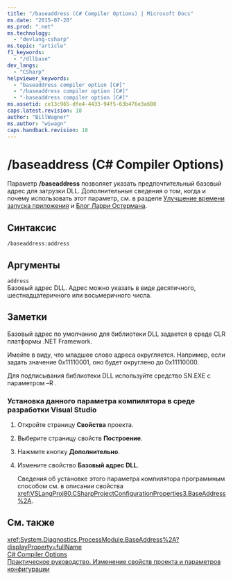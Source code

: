 ```yaml
---
title: "/baseaddress (C# Compiler Options) | Microsoft Docs"
ms.date: "2015-07-20"
ms.prod: ".net"
ms.technology: 
  - "devlang-csharp"
ms.topic: "article"
f1_keywords: 
  - "/dllbase"
dev_langs: 
  - "CSharp"
helpviewer_keywords: 
  - "baseaddress compiler option [C#]"
  - "/baseaddress compiler option [C#]"
  - "-baseaddress compiler option [C#]"
ms.assetid: ce13c965-dfe4-4433-94f5-63b476e3a608
caps.latest.revision: 18
author: "BillWagner"
ms.author: "wiwagn"
caps.handback.revision: 18
---
```

# /baseaddress (C# Compiler Options)
Параметр **\/baseaddress** позволяет указать предпочтительный базовый адрес для загрузки DLL.  Дополнительные сведения о том, когда и почему использовать этот параметр, см. в разделе [Улучшение времени запуска приложения](http://go.microsoft.com/fwlink/?LinkId=107043) и [Блог Ларри Остермана](http://go.microsoft.com/fwlink/?LinkId=107044).  
  
## Синтаксис  
  
```  
/baseaddress:address  
```  
  
## Аргументы  
 `address`  
 Базовый адрес DLL.  Адрес можно указать в виде десятичного, шестнадцатеричного или восьмеричного числа.  
  
## Заметки  
 Базовый адрес по умолчанию для библиотеки DLL задается в среде CLR платформы .NET Framework.  
  
 Имейте в виду, что младшее слово адреса округляется.  Например, если задать значение 0x11110001, оно будет округлено до 0x11110000.  
  
 Для подписывания библиотеки DLL используйте средство SN.EXE c параметром –R .  
  
### Установка данного параметра компилятора в среде разработки Visual Studio  
  
1.  Откройте страницу **Свойства** проекта.  
  
2.  Выберите страницу свойств **Построение**.  
  
3.  Нажмите кнопку **Дополнительно**.  
  
4.  Измените свойство **Базовый адрес DLL**.  
  
     Сведения об установке этого параметра компилятора программным способом см. в описании свойства <xref:VSLangProj80.CSharpProjectConfigurationProperties3.BaseAddress%2A>.  
  
## См. также  
 <xref:System.Diagnostics.ProcessModule.BaseAddress%2A?displayProperty=fullName>   
 [C\# Compiler Options](../../../csharp/language-reference/compiler-options/index.md)   
 [Практическое руководство. Изменение свойств проекта и параметров конфигурации](http://msdn.microsoft.com/ru-ru/e7184bc5-2f2b-4b4f-aa9a-3ecfcbc48b67)